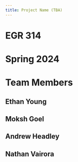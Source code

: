 ```yaml
---
title: Project Name (TBA)
---
```


# EGR 314
# Spring 2024

# Team Members
## Ethan Young
## Moksh Goel
## Andrew Headley
## Nathan Vairora
